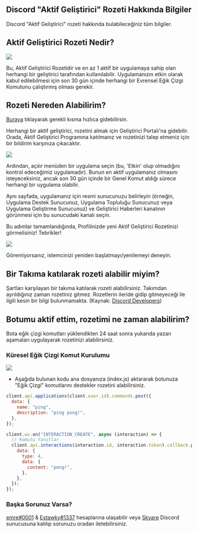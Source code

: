 ## Discord "Aktif Geliştirici" Rozeti Hakkında Bilgiler
Discord "Aktif Geliştirici" rozeti hakkında bulabileceğiniz tüm bilgiler.

## Aktif Geliştirici Rozeti Nedir?

<img src="https://cdn.discordapp.com/attachments/903320769906495499/1040593318280704101/image.png">

Bu, Aktif Geliştirici Rozetidir ve en az 1 aktif bir uygulamaya sahip olan herhangi bir geliştirici tarafından kullanılabilir. Uygulamanızın etkin olarak kabul edilebilmesi için son 30 gün içinde herhangi bir Evrensel Eğik Çizgi Komutunu çalıştırmış olması gerekir.

## Rozeti Nereden Alabilirim?

[Buraya](https://discord.com/developers/active-developer) tıklayarak gerekli kısma hızlıca gidebilirsin.

Herhangi bir aktif geliştirici, rozetini almak için Geliştirici Portalı'na gidebilir. Orada, Aktif Geliştirici Programına katılmanız ve rozetinizi talep etmeniz için bir bildirim karşınıza çıkacaktır.

<img src="https://support-dev.discord.com/hc/article_attachments/10113095319447">

Ardından, açılır menüden bir uygulama seçin (bu, 'Etkin' olup olmadığını kontrol edeceğimiz uygulamadır). Bunun en aktif uygulamanız olmasını isteyeceksiniz, ancak son 30 gün içinde bir Genel Komut aldığı sürece herhangi bir uygulama olabilir.

Aynı sayfada, uygulamanız için resmi sunucunuzu belirleyin (örneğin, Uygulama Destek Sunucunuz, Uygulama Topluluğu Sunucunuz veya Uygulama Geliştirme Sunucunuz) ve Geliştirici Haberleri kanalının görünmesi için bu sunucudaki kanalı seçin.

Bu adımlar tamamlandığında, Profilinizde yeni Aktif Geliştirici Rozetinizi görmelisiniz! Tebrikler!

<img src="https://support-dev.discord.com/hc/article_attachments/10113142990487">

Göremiyorsanız, istemcinizi yeniden başlatmayı/yenilemeyi deneyin.

## Bir Takıma katılarak rozeti alabilir miyim?
Şartları karşılayan bir takıma katılarak rozeti alabilirsiniz. Takımdan ayrıldığınız zaman rozetiniz gitmez. Rozetlerin ileride gidip gitmeyeceği ile ilgili kesin bir bilgi bulunmamakta. (Kaynak: [Discord Developers](https://discord.gg/discord-developers))

## Botumu aktif ettim, rozetimi ne zaman alabilirim?

Bota eğik çizgi komutları yüklendikten 24 saat sonra yukarıda yazan aşamaları uygulayarak rozetinizi alabilirsiniz.

### Küresel Eğik Çizgi Komut Kurulumu
<img src=https://cdn.discordapp.com/attachments/903320769906495499/1040597629115043913/Ekran_Resmi_2022-11-11_15.03.19.png>

- Aşağıda bulunan kodu ana dosyanıza (index.js) aktararak botunuza "Eğik Çizgi" komutlarını destekler rozetini alabilirsiniz.

```js
client.api.applications(client.user.id).commands.post({
  data: {
    name: "ping",
    description: "ping pong!",
  },
});

client.ws.on("INTERACTION_CREATE", async (interaction) => {
  // Komutu Yanıtlar
  client.api.interactions(interaction.id, interaction.token).callback.post({
    data: {
      type: 4,
      data: {
        content: "pong!",
      },
    },
  });
});
```

### Başka Sorunuz Varsa?
[emre#0001](https://discord.com/users/538846533123309584) & [Estawky#1337](https://discord.com/users/452835228650831902) hesaplarına ulaşabilir veya [Skyare](https://discord.gg/javascript) Discord sunucusuna katılıp sorunuzu oradan iletebilirsiniz.
